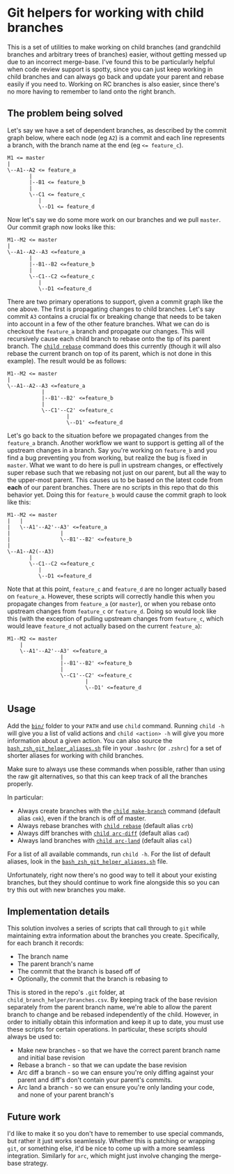 # Git helpers for working with child branches
This is a set of utilities to make working on child branches (and grandchild branches and arbitrary trees of branches) easier, without getting messed up due to an incorrect merge-base. I've found this to be particularly helpful when code review support is spotty, since you can just keep working in child branches and can always go back and update your parent and rebase easily if you need to. Working on RC branches is also easier, since there's no more having to remember to land onto the right branch.

## The problem being solved
Let's say we have a set of dependent branches, as described by the commit graph below, where each node (eg `A2`) is a commit and each line represents a branch, with the branch name at the end (eg `<= feature_c`).

```
M1 <= master
|
\--A1--A2 <= feature_a
       |
       |--B1 <= feature_b
       |
       \--C1 <= feature_c
          |
          \--D1 <= feature_d
```

Now let's say we do some more work on our branches and we pull `master`. Our commit graph now looks like this:

```
M1--M2 <= master
|
\--A1--A2--A3 <=feature_a
       |
       |--B1--B2 <=feature_b
       |
       \--C1--C2 <=feature_c
          |
          \--D1 <=feature_d
```

There are two primary operations to support, given a commit graph like the one above. The first is propagating changes to child branches. Let's say commit `A3` contains a crucial fix or breaking change that needs to be taken into account in a few of the other feature branches. What we can do is checkout the `feature_a` branch and propagate our changes. This will recursively cause each child branch to rebase onto the tip of its parent branch. The [`child rebase`](src/commands/git_rebase_children.py) command does this currently (though it will also rebase the current branch on top of its parent, which is not done in this example). The result would be as follows:

```
M1--M2 <= master
|
\--A1--A2--A3 <=feature_a
           |
           |--B1'--B2' <=feature_b
           |
           \--C1'--C2' <=feature_c
                   |
                   \--D1' <=feature_d
```

Let's go back to the situation before we propagated changes from the `feature_a` branch. Another workflow we want to support is getting all of the upstream changes in a branch. Say you're working on `feature_b` and you find a bug preventing you from working, but realize the bug is fixed in `master`. What we want to do here is pull in upstream changes, or effectively super rebase such that we rebasing not just on our parent, but all the way to the upper-most parent. This causes us to be based on the latest code from **each** of our parent branches. There are no scripts in this repo that do this behavior yet. Doing this for `feature_b` would cause the commit graph to look like this:

```
M1--M2 <= master
|   |
|   \--A1'--A2'--A3' <=feature_a
|                |
|                \--B1'--B2' <=feature_b
|
\--A1--A2(--A3)
       |
       \--C1--C2 <=feature_c
          |
          \--D1 <=feature_d
```

Note that at this point, `feature_c` and `feature_d` are no longer actually based on `feature_a`. However, these scripts will correctly handle this when you propagate changes from `feature_a` (or `master`), or when you rebase onto upstream changes from `feature_c` or `feature_d`. Doing so would look like this (with the exception of pulling upstream changes from `feature_c`, which would leave `feature_d` not actually based on the current `feature_a`):

```
M1--M2 <= master
    |
    \--A1'--A2'--A3' <=feature_a
                 |
                 |--B1'--B2' <=feature_b
                 |
                 \--C1'--C2' <=feature_c
                         |
                         \--D1' <=feature_d
```

## Usage
Add the [`bin/`](./bin) folder to your `PATH` and use `child` command. Running `child -h` will give you a list of valid actions and `child <action> -h` will give you more information about a given action. You can also source the [`bash_zsh_git_helper_aliases.sh`](./bash_zsh_git_helper_aliases.sh) file in your `.bashrc` (or `.zshrc`) for a set of shorter aliases for working with child branches.

Make sure to always use these commands when possible, rather than using the raw git alternatives, so that this can keep
track of all the branches properly.

In particular:

- Always create branches with the [`child make-branch`](src/commands/git_make_child_branch.py) command (default alias `cmk`), even if the branch is off of master.
- Always rebase branches with [`child rebase`](src/commands/git_rebase_children.py) (default alias `crb`)
- Always diff branches with [`child arc-diff`](src/commands/arc_diff_against_parent.py) (default alias `cad`)
- Always land branches with [`child arc-land`](src/commands/arc_land_onto_parent.py) (default alias `cal`)

For a list of all available commands, run `child -h`. For the list of default aliases, look in the [`bash_zsh_git_helper_aliases.sh`](./bash_zsh_git_helper_aliases.sh) file.

Unfortunately, right now there's no good way to tell it about your existing branches, but they should continue to work fine
alongside this so you can try this out with new branches you make.

## Implementation details
This solution involves a series of scripts that call through to `git` while maintaining extra information about the branches you create. Specifically, for each branch it records:

- The branch name
- The parent branch's name
- The commit that the branch is based off of
- Optionally, the commit that the branch is rebasing to

This is stored in the repo's `.git` folder, at `child_branch_helper/branches.csv`. By keeping track of the base revision separately from the parent branch name, we're able to allow the parent branch to change and be rebased independently of the child. However, in order to initially obtain this information and keep it up to date, you must use these scripts for certain operations. In particular, these scripts should always be used to:

- Make new branches - so that we have the correct parent branch name and initial base revision
- Rebase a branch - so that we can update the base revision
- Arc diff a branch - so we can ensure you're only diffing against your parent and diff's don't contain your parent's commits.
- Arc land a branch - so we can ensure you're only landing your code, and none of your parent branch's

## Future work
I'd like to make it so you don't have to remember to use special commands, but rather it just works seamlessly. Whether this is patching or wrapping `git`, or something else, it'd be nice to come up with a more seamless integration. Similarly for `arc`, which might just involve changing the merge-base strategy.
